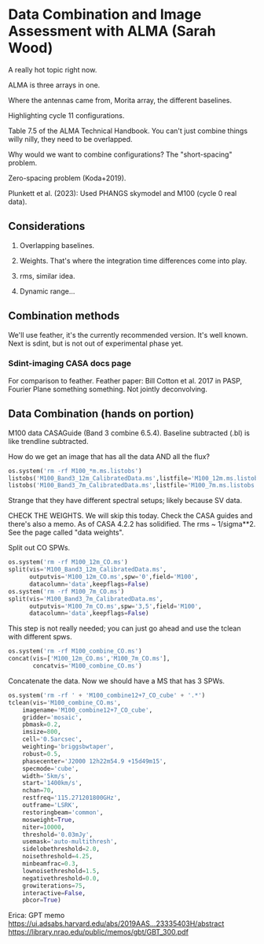 # Data Combination and Image Assessment with ALMA (Sarah Wood)

A really hot topic right now.

ALMA is three arrays in one.

Where the antennas came from, Morita array, the different baselines.

Highlighting cycle 11 configurations.

Table 7.5 of the ALMA Technical Handbook. You can't just combine things willy nilly, they need to be overlapped.

Why would we want to combine configurations? The "short-spacing" problem.

Zero-spacing problem (Koda+2019).

Plunkett et al. (2023): Used PHANGS skymodel and M100 (cycle 0 real data).


## Considerations

1. Overlapping baselines.

2. Weights. That's where the integration time differences come into play.

3. rms, similar idea.

4. Dynamic range...

## Combination methods

We'll use feather, it's the currently recommended version. It's well known. Next is sdint, but is not out of experimental phase yet.

### Sdint-imaging CASA docs page

For comparison to feather. Feather paper: Bill Cotton et al. 2017 in PASP, Fourier Plane something something. Not jointly deconvolving.

## Data Combination (hands on portion)

M100 data CASAGuide (Band 3 combine 6.5.4). Baseline subtracted (.bl) is like trendline subtracted.

How do we get an image that has all the data AND all the flux?


```python
os.system('rm -rf M100_*m.ms.listobs')
listobs('M100_Band3_12m_CalibratedData.ms',listfile='M100_12m.ms.listobs')
listobs('M100_Band3_7m_CalibratedData.ms',listfile='M100_7m.ms.listobs')
```
Strange that they have different spectral setups; likely because SV data.

CHECK THE WEIGHTS. We will skip this today. Check the CASA guides and there's also a memo. As of CASA 4.2.2 has solidified. The rms ~ 1/sigma**2. See the page called "data weights".

Split out CO SPWs.


```python
os.system('rm -rf M100_12m_CO.ms')
split(vis='M100_Band3_12m_CalibratedData.ms',
      outputvis='M100_12m_CO.ms',spw='0',field='M100',
      datacolumn='data',keepflags=False)
os.system('rm -rf M100_7m_CO.ms')
split(vis='M100_Band3_7m_CalibratedData.ms',
      outputvis='M100_7m_CO.ms',spw='3,5',field='M100',
      datacolumn='data',keepflags=False)
```
This step is not really needed; you can just go ahead and use the tclean with different spws.


```python
os.system('rm -rf M100_combine_CO.ms')
concat(vis=['M100_12m_CO.ms','M100_7m_CO.ms'],
       concatvis='M100_combine_CO.ms')
```
Concatenate the data. Now we should have a MS that has 3 SPWs.


```python
os.system('rm -rf ' + 'M100_combine12+7_CO_cube' + '.*')
tclean(vis='M100_combine_CO.ms',
    imagename='M100_combine12+7_CO_cube',
    gridder='mosaic',
    pbmask=0.2,
    imsize=800,
    cell='0.5arcsec',
    weighting='briggsbwtaper',
    robust=0.5,
    phasecenter='J2000 12h22m54.9 +15d49m15',
    specmode='cube',
    width='5km/s',
    start='1400km/s',
    nchan=70,
    restfreq='115.271201800GHz',
    outframe='LSRK',
    restoringbeam='common',
    mosweight=True,
    niter=10000,
    threshold='0.03mJy',
    usemask='auto-multithresh',
    sidelobethreshold=2.0,
    noisethreshold=4.25,
    minbeamfrac=0.3,
    lownoisethreshold=1.5,
    negativethreshold=0.0,
    growiterations=75,
    interactive=False,
    pbcor=True)
```












Erica: GPT memo https://ui.adsabs.harvard.edu/abs/2019AAS...23335403H/abstract
https://library.nrao.edu/public/memos/gbt/GBT_300.pdf




















<!-- sys.exit() -->
